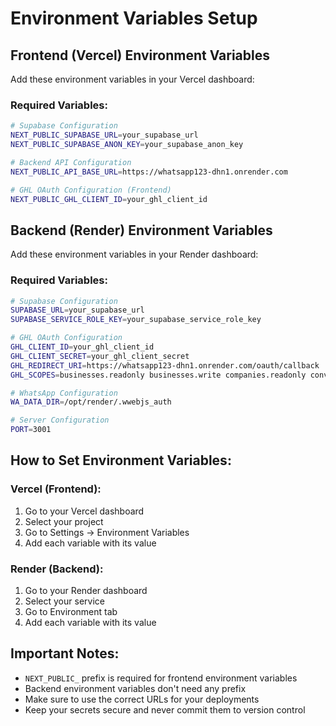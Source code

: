 # Environment Variables Setup

## Frontend (Vercel) Environment Variables

Add these environment variables in your Vercel dashboard:

### Required Variables:

```bash
# Supabase Configuration
NEXT_PUBLIC_SUPABASE_URL=your_supabase_url
NEXT_PUBLIC_SUPABASE_ANON_KEY=your_supabase_anon_key

# Backend API Configuration
NEXT_PUBLIC_API_BASE_URL=https://whatsapp123-dhn1.onrender.com

# GHL OAuth Configuration (Frontend)
NEXT_PUBLIC_GHL_CLIENT_ID=your_ghl_client_id
```

## Backend (Render) Environment Variables

Add these environment variables in your Render dashboard:

### Required Variables:

```bash
# Supabase Configuration
SUPABASE_URL=your_supabase_url
SUPABASE_SERVICE_ROLE_KEY=your_supabase_service_role_key

# GHL OAuth Configuration
GHL_CLIENT_ID=your_ghl_client_id
GHL_CLIENT_SECRET=your_ghl_client_secret
GHL_REDIRECT_URI=https://whatsapp123-dhn1.onrender.com/oauth/callback
GHL_SCOPES=businesses.readonly businesses.write companies.readonly conversations.readonly conversations.write contacts.readonly contacts.write

# WhatsApp Configuration
WA_DATA_DIR=/opt/render/.wwebjs_auth

# Server Configuration
PORT=3001
```

## How to Set Environment Variables:

### Vercel (Frontend):
1. Go to your Vercel dashboard
2. Select your project
3. Go to Settings → Environment Variables
4. Add each variable with its value

### Render (Backend):
1. Go to your Render dashboard
2. Select your service
3. Go to Environment tab
4. Add each variable with its value

## Important Notes:

- `NEXT_PUBLIC_` prefix is required for frontend environment variables
- Backend environment variables don't need any prefix
- Make sure to use the correct URLs for your deployments
- Keep your secrets secure and never commit them to version control
